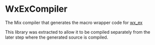 # WxExCompiler

The Mix compiler that generates the macro wrapper code for
[wx_ex](https://github.com/kerryb/wx_ex)

This library was extracted to allow it to be compiled separately
from the later step where the generated source is compiled.

